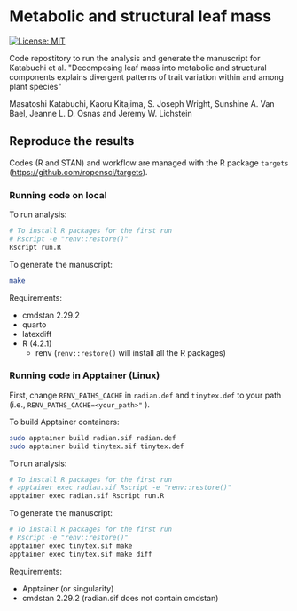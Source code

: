 # Metabolic and structural leaf mass

[![License: MIT](https://img.shields.io/badge/License-MIT-yellow.svg)](https://opensource.org/licenses/MIT)


Code repostitory to run the analysis and generate the manuscript for Katabuchi et al. "Decomposing leaf mass into metabolic and structural components explains divergent patterns of trait variation within and among plant species"

Masatoshi Katabuchi,
Kaoru Kitajima,
S. Joseph Wright,
Sunshine A. Van Bael,
Jeanne L. D. Osnas and
Jeremy W. Lichstein

## Reproduce the results

Codes (R and STAN) and workflow are managed with the R package `targets` (https://github.com/ropensci/targets).

### Running code on local

To run analysis:

```bash
# To install R packages for the first run
# Rscript -e "renv::restore()"
Rscript run.R
```

To generate the manuscript:

```bash
make
```

Requirements:

- cmdstan 2.29.2
- quarto
- latexdiff
- R (4.2.1)
	- renv (`renv::restore()` will install all the R packages)

### Running code in Apptainer (Linux)

First, change `RENV_PATHS_CACHE` in `radian.def` and `tinytex.def` to your path (i.e.,
`
RENV_PATHS_CACHE=<your_path>"
`
).

To build Apptainer containers:

```bash
sudo apptainer build radian.sif radian.def
sudo apptainer build tinytex.sif tinytex.def
```

To run analysis:

```bash
# To install R packages for the first run
# apptainer exec radian.sif Rscript -e "renv::restore()"
apptainer exec radian.sif Rscript run.R
```

To generate the manuscript:

```bash
# To install R packages for the first run
# Rscript -e "renv::restore()"
apptainer exec tinytex.sif make
apptainer exec tinytex.sif make diff
```

Requirements:

- Apptainer (or singularity)
- cmdstan 2.29.2 (radian.sif does not contain cmdstan)

